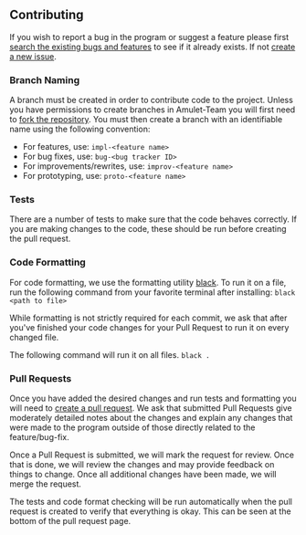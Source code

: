 ## Contributing

If you wish to report a bug in the program or suggest a feature please first [search the existing bugs and features](https://github.com/Amulet-Team/Amulet-Core/issues) to see if it already exists.
If not [create a new issue](https://github.com/Amulet-Team/Amulet-Core/issues/new/choose).

### Branch Naming
A branch must be created in order to contribute code to the project.
Unless you have permissions to create branches in Amulet-Team you will first need to [fork the repository](https://docs.github.com/en/github/getting-started-with-github/fork-a-repo).
You must then create a branch with an identifiable name using the following convention:

* For features, use: `impl-<feature name>`
* For bug fixes, use: `bug-<bug tracker ID>`
* For improvements/rewrites, use: `improv-<feature name>`
* For prototyping, use: `proto-<feature name>`

### Tests
There are a number of tests to make sure that the code behaves correctly.
If you are making changes to the code, these should be run before creating the pull request.

### Code Formatting
For code formatting, we use the formatting utility [black](https://github.com/ambv/black).
To run it on a file, run the following command from your favorite terminal after installing: `black <path to file>`

While formatting is not strictly required for each commit, we ask that after you've finished your
code changes for your Pull Request to run it on every changed file.

The following command will run it on all files. `black .`

### Pull Requests
Once you have added the desired changes and run tests and formatting you will need to [create a pull request](https://docs.github.com/en/github/collaborating-with-issues-and-pull-requests/creating-a-pull-request).
We ask that submitted Pull Requests give moderately detailed notes about the changes and explain
any changes that were made to the program outside of those directly related to the feature/bug-fix.

Once a Pull Request is submitted, we will mark the request for review.
Once that is done, we will review the changes and may provide feedback on things to change.
Once all additional changes have been made, we will merge the request.

The tests and code format checking will be run automatically when the pull request is created to verify that everything is okay.
This can be seen at the bottom of the pull request page.
